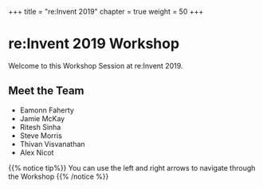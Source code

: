 +++
title = "re:Invent 2019"
chapter = true
weight = 50
+++

# re:Invent 2019 Workshop

Welcome to this Workshop Session at re:Invent 2019. 

## Meet the Team

- Eamonn Faherty
- Jamie McKay
- Ritesh Sinha
- Steve Morris
- Thivan Visvanathan
- Alex Nicot


{{% notice tip%}}
You can use the left and right arrows to navigate through the Workshop
{{% /notice %}}